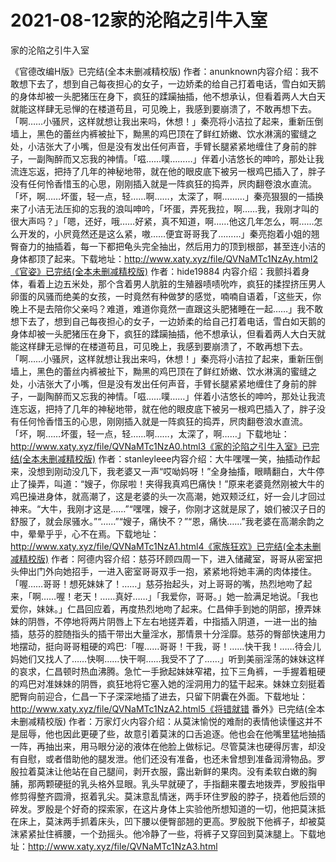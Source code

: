 # 2021-08-12家的沦陷之引牛入室



家的沦陷之引牛入室




《官德改编H版》已完结(全本未删减精校版) 作者：anunknown内容介绍：我不敢想下去了，想到自己每夜担心的女子，一边娇柔的给自己打着电话，雪白如天鹅的身体却被一头肥猪压在身下，疯狂的蹂躏抽插，他不想承认，但看着两人大白天就能这样肆无忌惮的在楼道苟且，可见晚上，我感到要崩溃了，不敢再想下去。「啊……小骚屄，这样就想让我出来吗，休想！」秦亮将小洁拉了起来，重新压倒墙上，黑色的蕾丝内裤被扯下，黝黑的鸡巴顶在了鲜红娇嫩、饮水淋漓的蜜缝之处，小洁张大了小嘴，但是没有发出任何声音，手臂长腿紧紧地缠住了身前的胖子，一副陶醉而又忘我的神情。「嗞……噗………」伴着小洁悠长的呻吟，那处让我流连忘返，把持了几年的神秘地带，就在他的眼皮底下被另一根鸡巴插入了，胖子没有任何怜香惜玉的心思，刚刚插入就是一阵疯狂的捣弄，屄肉翻卷浪水直流。「坏，啊……坏蛋，轻一点，轻……啊……，太深了，啊………」秦亮狠狠的一插换来了小洁无法压抑的忘我的浪叫呻吟，「坏蛋，弄死我拉，啊……我，我刚才叫的很大声吗？」「嗯，还好，哦……好紧，真不知道，啊……他这几年怎么，啊……怎么开发的，小屄竟然还是这么紧，嗷……便宜哥哥我了………」秦亮抱着小姐的翘臀奋力的抽插着，每一下都把龟头完全抽出，然后用力的顶到根部，甚至连小洁的身体都顶了起来。下载地址：http://www.xaty.xyz/file/QVNaMTc1NzAy.html2《官姿》已完结(全本未删减精校版) 作者：hide19884 内容介绍：我颤抖着身体，看着上边五米处，那个含着男人肮脏的生殖器啧啧吮咋，疯狂的揉捏挤压男人卵蛋的风骚而绝美的女孩，一时竟然有种做梦的感觉，喃喃自语着，「这些天，你晚上不是去陪你父亲吗？难道，难道你竟然一直跟这头肥猪睡在一起……」我不敢想下去了，想到自己每夜担心的女子，一边娇柔的给自己打着电话，雪白如天鹅的身体却被一头肥猪压在身下，疯狂的蹂躏抽插，他不想承认，但看着两人大白天就能这样肆无忌惮的在楼道苟且，可见晚上，我感到要崩溃了，不敢再想下去。「啊……小骚屄，这样就想让我出来吗，休想！」秦亮将小洁拉了起来，重新压倒墙上，黑色的蕾丝内裤被扯下，黝黑的鸡巴顶在了鲜红娇嫩、饮水淋漓的蜜缝之处，小洁张大了小嘴，但是没有发出任何声音，手臂长腿紧紧地缠住了身前的胖子，一副陶醉而又忘我的神情。「嗞……噗……」伴着小洁悠长的呻吟，那处让我流连忘返，把持了几年的神秘地带，就在他的眼皮底下被另一根鸡巴插入了，胖子没有任何怜香惜玉的心思，刚刚插入就是一阵疯狂的捣弄，屄肉翻卷浪水直流。「坏，啊……坏蛋，轻一点，轻……啊……，太深了，啊……」下载地址：http://www.xaty.xyz/file/QVNaMTc1NzA0.html3《家的沦陷之引牛入室》已完结(全本未删减精校版) 作者：stanleyleee内容介绍：大牛嘿嘿一笑，抽插动作起来，没想到刚动没几下，我老婆又一声“哎呦妈呀！”全身抽搐，眼睛翻白，大牛停止了操弄，叫道：“嫂子，你尿啦！夹得我真鸡巴痛快！”原来老婆竟然刚被大牛的鸡巴操进身体，就高潮了，这是老婆的头一次高潮，她双颊泛红，好一会儿才回过神来。“大牛，我刚才这是……”“嘿嘿，嫂子，你刚才这就是尿了，娘们被汉子日的舒服了，就会尿骚水。”“……”“嫂子，痛快不？”“恩，痛快……”我老婆在高潮余韵之中，晕晕乎乎，心不在焉。下载地址：http://www.xaty.xyz/file/QVNaMTc1NzA1.html4《家族狂欢》已完结(全本未删减精校版) 作者：阿德内容介绍：慈芬环顾四周一下，进入储藏室，哥哥从密室把头伸出门外向她招手，一进入密室哥哥双手一抱，紧紧地将她丰满的肉体搂住。「喔……哥哥！想死妹妹了！……」慈芬抬起头，对上哥哥的嘴，热烈地吻了起来，「啊……喔！老天！……真好……」「我爱你，哥哥。」她一脸满足地说。「我也爱你，妹妹。」仁昌回应着，再度热烈地吻了起来。仁昌伸手到她的阴部，撩弄妹妹的阴唇，不停地将两片阴唇上下左右地搓弄着，中指插入阴道，一进一出的抽插，慈芬的腔随指头的插干带出大量淫水，那情景十分淫靡。慈芬的臀部快速用力地摆动，挺向哥哥粗硬的鸡巴∶「喔……哥哥！干我，哥！……快干我！……待会儿妈她们又找人了……快啊……快干啊……我受不了了……」听到美丽淫荡的妹妹这样的哀求，仁昌顿时热血沸腾。急忙一手掀起妹妹窄裙，拉下三角裤，一手握着粗硬的鸡巴对准妹妹的阴唇，疯狂地将它塞入她的淫洞用力的猛干起来。妹妹立刻挺着肥臀向前迎合，仁昌一下子深深地插了进去，只留下阴囊在外面。下载地址：http://www.xaty.xyz/file/QVNaMTc1NzA2.html5《将错就错 番外》已完结(全本未删减精校版) 作者：万家灯火内容介绍：从莫沫愉悦的难耐的表情他读懂这并不是屈辱，他也因此更硬了些，故意引着莫沫的口舌追逐。他也会在他嘴里猛地抽插一阵，再抽出来，用马眼分泌的液体在他脸上做标记。尽管莫沫也硬得厉害，却没有自慰，或者借助他的腿发泄。他们还没有准备，也还未曾想到准备润滑物品。罗殷拉着莫沫让他站在自己腿间，剥开衣服，露出新鲜的果肉。没有柔软白嫩的胸脯，那两颗硬挺的乳头格外显眼。乳头早就硬了，手指翻来覆去地拨弄，罗殷指甲修剪得整齐圆滑，抠着乳尖。莫沫意乱情迷，两手环住罗殷的脖子，挠着他后颈的碎发。罗殷是个好奇的探索家，在这片身体上实验他所想知道的一切，他把莫沫抵在床上，莫沫两手抓着床头，凹下腰以便臀部翘的更高。罗殷脱下他裤子，却被莫沫紧紧扯住裤腰，一个劲摇头。他冷静了一些，将裤子又穿回到莫沫腿上。下载地址：http://www.xaty.xyz/file/QVNaMTc1NzA3.html


